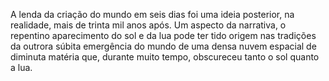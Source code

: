 ﻿A lenda da criação do mundo em seis dias foi uma ideia posterior, na realidade, mais de trinta mil anos após. Um aspecto da narrativa, o repentino aparecimento do sol e da lua pode ter tido origem nas tradições da outrora súbita emergência do mundo de uma densa nuvem espacial de diminuta matéria que, durante muito tempo, obscureceu tanto o sol quanto a lua.